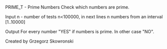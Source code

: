 PRIME_T - Prime Numbers
Check which numbers are prime.

Input
n - number of tests n<100000, in next lines n numbers from an interval [1..10000]

Output
For every number "YES" if numbers is prime. In other case "NO".

Created by Grzegorz Skowronski
